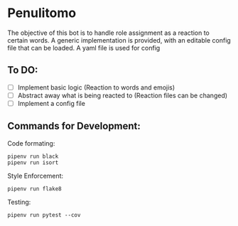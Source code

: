 # Penulitomo
The objective of this bot is to handle role assignment as a reaction to
certain words. 
A generic implementation is provided, with an editable config file that can be
loaded.
A yaml file is used for config

## To DO:
- [ ] Implement basic logic (Reaction to words and emojis)
- [ ] Abstract away what is being reacted to (Reaction files can be changed)
- [ ] Implement a config file

## Commands for Development:
Code formating:
```
pipenv run black
pipenv run isort
```
Style Enforcement:
```
pipenv run flake8
```
Testing:
```
pipenv run pytest --cov
```



